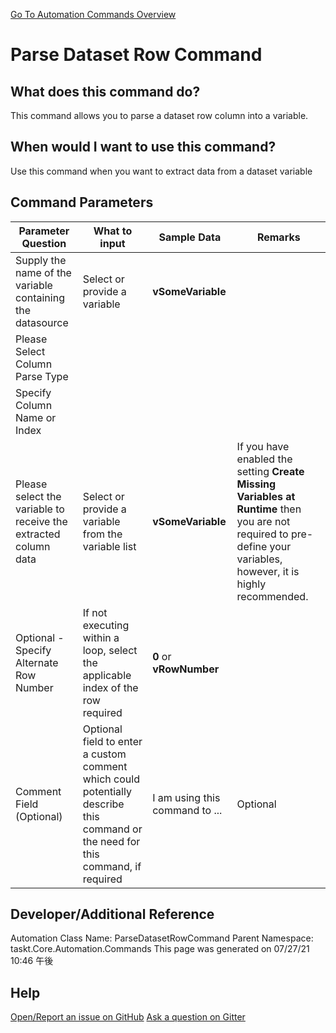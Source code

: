 <!--TITLE: Parse Dataset Row Command -->
<!-- SUBTITLE: a command in the Data Commands group. -->
[Go To Automation Commands Overview](/automation-commands.md)


# Parse Dataset Row Command


## What does this command do?
This command allows you to parse a dataset row column into a variable.


## When would I want to use this command?
Use this command when you want to extract data from a dataset variable


## Command Parameters
| Parameter Question   	| What to input  	|  Sample Data 	| Remarks  	|
| ---                    | ---               | ---           | ---       |
|Supply the name of the variable containing the datasource|Select or provide a variable|**vSomeVariable**||
|Please Select Column Parse Type||||
|Specify Column Name or Index||||
|Please select the variable to receive the extracted column data|Select or provide a variable from the variable list|**vSomeVariable**|If you have enabled the setting **Create Missing Variables at Runtime** then you are not required to pre-define your variables, however, it is highly recommended.|
|Optional - Specify Alternate Row Number|If not executing within a loop, select the applicable index of the row required|**0** or **vRowNumber**||
|Comment Field (Optional)|Optional field to enter a custom comment which could potentially describe this command or the need for this command, if required|I am using this command to ...|Optional|


## Developer/Additional Reference
Automation Class Name: ParseDatasetRowCommand
Parent Namespace: taskt.Core.Automation.Commands
This page was generated on 07/27/21 10:46 午後


## Help
[Open/Report an issue on GitHub](https://github.com/saucepleez/taskt/issues/new)
[Ask a question on Gitter](https://gitter.im/taskt-rpa/Lobby)
